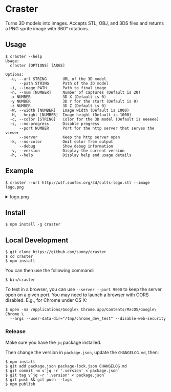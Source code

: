 # Craster

Turns 3D models into images. Accepts STL, OBJ, and 3DS files and returns a PNG
sprite image with 360° rotations.

## Usage

    $ craster --help
    Usage:
      craster [OPTIONS] [ARGS]

    Options:
      -u, --url STRING       URL of the 3D model
          --path STRING      Path of the 3D model
      -i, --image PATH       Path to final image
      -n, --num [NUMBER]     Number of captures (Default is 20)
      -x NUMBER              3D X (Default is 0)
      -y NUMBER              3D Y for the start (Default is 0)
      -z NUMBER              3D Z (Default is 0)
      -W, --width [NUMBER]   Image width (Default is 1000)
      -H, --height [NUMBER]  Image height (Default is 1000)
      -c, --color [STRING]   Color for the 3D model (Default is eeeeee)
      -s, --no-progress      Disable progress
          --port NUMBER      Port for the http server that serves the viewer
          --server           Keep the http server open
      -k, --no-color         Omit color from output
          --debug            Show debug information
      -v, --version          Display the current version
      -h, --help             Display help and usage details

## Example

    $ craster --url http://wtf.sunfox.org/3d/cults-logo.stl --image logo.png

<details>
<summary>logo.png</summary>

![logo.png](https://user-images.githubusercontent.com/132/71644392-d280ec80-2cc7-11ea-9e85-856a65ea5ae1.png)

</details>

## Install

    $ npm install -g craster

## Local Development

    $ git clone https://github.com/sunny/craster
    $ cd craster
    $ npm install

You can then use the following command:

    $ bin/craster

To test in a browser, you can use `--server --port 9000` to keep the server
open on a given port. You may need to launch a browser with CORS disabled.
E.g., for Chrome under OS X:

    $ open -na /Applications/Google\ Chrome.app/Contents/MacOS/Google\ Chrome \
      --args --user-data-dir="/tmp/chrome_dev_test" --disable-web-security

### Release

Make sure you have the `jq` package installed.

Then change the version in `package.json`, update the `CHANGELOG.md`, then:

    $ npm install
    $ git add package.json package-lock.json CHANGELOG.md
    $ git commit -m v`jq -r '.version' < package.json`
    $ git tag v`jq -r '.version' < package.json`
    $ git push && git push --tags
    $ npm publish
